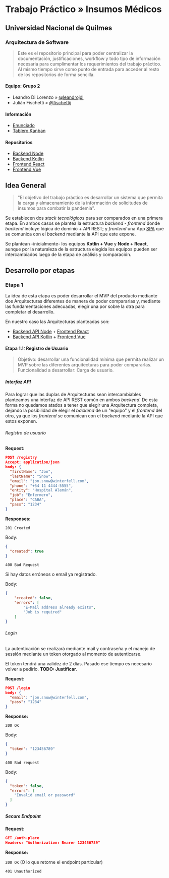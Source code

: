# Trabajo Práctico » Insumos Médicos

## Universidad Nacional de Quilmes

### Arquitectura de Software

> Este es el repositorio principal
> para poder centralizar la documentación, justificaciones,
> workflow y todo tipo de información necesaria para
> cumplimentar los requerimientos del trabajo práctico.
> Al mismo tiempo sirve como punto de entrada para
> acceder al resto de los repositorios de forma sencilla.

#### Equipo: Grupo 2

* Leandro Di Lorenzo » [@leandrojdl](https://github.com/leandrojdl)
* Julián Fischetti » [@fischettij](https://github.com/fischettij)

#### Información

* [Enunciado](https://docs.google.com/document/d/1AyV7urbQM0ywcCVH7bCqCrsFQ7miNpRu_-kGEK_vt7A/edit#)
* [Tablero Kanban](https://github.com/orgs/unq-arqsoft-difi/projects/1)

#### Repositorios

* [Backend Node](https://github.com/unq-arqsoft-difi/covid-back-node)
* [Backend Kotlin](https://github.com/unq-arqsoft-difi/covid-back-kotlin)
* [Frontend React](https://github.com/unq-arqsoft-difi/covid-front-react)
* [Frontend Vue](https://github.com/unq-arqsoft-difi/covid-front-vue)

## Idea General

> "El objetivo del trabajo práctico es desarrollar un sistema que permita la carga y almacenamiento de la información de solicitudes de insumos para combatir la pandemia".

Se establecen dos _stack tecnológicos_ para ser comparados
en una primera etapa. En ambos casos se plantea la
estructura _backend_ - _frontend_ donde _backend_ incluye
lógica de dominio + API REST; y _frontend_ una App [SPA](https://en.wikipedia.org/wiki/Single-page\_application)
que se comunica con el _backend_ mediante la API que este expone.

Se plantean -inicialmente- los equipos **Kotlin + Vue** y **Node + React**,
aunque por la naturaleza de la estructura elegida los equipos pueden ser
intercambiados luego de la etapa de análisis y comparación.

## Desarrollo por etapas

### Etapa 1

La idea de esta etapa es poder desarrollar el MVP del producto
mediante dos Arquitecturas diferentes de manera de poder compararlas
y, mediante las fundamentaciones adecuadas, elegir una por sobre la otra
para completar el desarrollo.

En nuestro caso las Arquitecturas planteadas son:

* [Backend API Node](https://github.com/unq-arqsoft-difi/covid-back-node) +
  [Frontend React](https://github.com/unq-arqsoft-difi/covid-front-react)
* [Backend API Kotlin](https://github.com/unq-arqsoft-difi/covid-back-kotlin) +
  [Frontend Vue](https://github.com/unq-arqsoft-difi/covid-front-vue)

#### Etapa 1.1: Registro de Usuario

> Objetivo: desarrollar una funcionalidad mínima que permita realizar un MVP
> sobre las diferentes arquitecturas para poder compararlas.
> Funcionalidad a desarrollar: Carga de usuario.

##### Interfaz API

Para lograr que las duplas de Arquitecturas sean intercambiables
planteamos una interfaz de API REST común en ambos _backend_.
De esta forma no quedamos atados a tener que elegir una Arquitectura
completa, dejando la posibilidad de elegir el _backend_ de un "equipo"
y el _frontend_ del otro, ya que los _frontend_ se comunican con el _backend_
mediante la API que estos exponen.

###### Registro de usuario

**Request:**

```json
POST /registry
Accept: application/json
body: {
  "firstName": "Jon",
  "lastName": "Snow",
  "email": "jon.snow@winterfell.com",
  "phone": "+54 11 4444-5555",
  "entity": "Hospital Alemán",
  "job": "Enfermero",
  "place": "CABA",
  "pass": "1234"
}
```

**Responses:**

`201 Created`

Body:

```json
{
  "created": true
}
```

`400 Bad Request`

Si hay datos erróneos o email ya registrado.

Body:

```json
{
    "created": false,
    "errors": [
        "E-Mail address already exists",
        "Job is required"
    ]
}
```

###### Login

La autenticación se realizará mediante mail y contraseña y el manejo de sessión
mediante un token otorgado al momento de autenticarse.

El token tendrá una validez de 2 días. Pasado ese tiempo es necesario volver a pedirlo.
**TODO: Justificar**.

**Request:**

```json
POST /login
body: {
  "email": "jon.snow@winterfell.com",
  "pass": "1234"
}
```

**Response:**

`200 OK`

Body:

```json
{
  "token": "123456789"
}
```

`400 Bad request`

Body:

```json
{
  "token": false,
  "errors": [
    "Invalid email or password"
  ]
}
```

##### Secure Endpoint

**Request:**

```json
GET /auth-place
Headers: "Authorization: Bearer 123456789"
```

**Response:**

`200 OK` (O lo que retorne el endpoint particular)

`401 Unauthorized`
